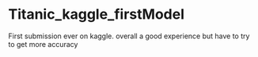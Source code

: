 # Titanic_kaggle_firstModel
First submission ever on kaggle. overall a good experience but have to try to get more accuracy 
